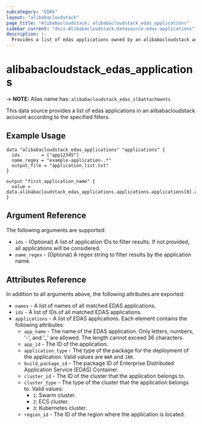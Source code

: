 ```yaml
---
subcategory: "EDAS"
layout: "alibabacloudstack"
page_title: "Alibabacloudstack: alibabacloudstack_edas_applications"
sidebar_current: "docs-Alibabacloudstack-datasource-edas-applications"
description: |- 
  Provides a list of edas applications owned by an alibabacloudstack account.
---
```


# alibabacloudstack_edas_applications
-> **NOTE:** Alias name has: `alibabacloudstack_edas_slbattachments`

This data source provides a list of edas applications in an alibabacloudstack account according to the specified filters.

## Example Usage

```hcl
data "alibabacloudstack_edas_applications" "applications" {
  ids        = ["app12345"]
  name_regex = "example-application-.*"
  output_file = "application_list.txt"
}

output "first_application_name" {
  value = data.alibabacloudstack_edas_applications.applications.applications[0].app_name
}
```

## Argument Reference

The following arguments are supported:

* `ids` - (Optional) A list of application IDs to filter results. If not provided, all applications will be considered.
* `name_regex` - (Optional) A regex string to filter results by the application name.

## Attributes Reference

In addition to all arguments above, the following attributes are exported:

* `names` - A list of names of all matched EDAS applications.
* `ids` - A list of IDs of all matched EDAS applications.
* `applications` - A list of EDAS applications. Each element contains the following attributes:
  * `app_name` - The name of the EDAS application. Only letters, numbers, '-', and '_' are allowed. The length cannot exceed 36 characters.
  * `app_id` - The ID of the application.
  * `application_type` - The type of the package for the deployment of the application. Valid values are `WAR` and `JAR`.
  * `build_package_id` - The package ID of Enterprise Distributed Application Service (EDAS) Container.
  * `cluster_id` - The ID of the cluster that the application belongs to.
  * `cluster_type` - The type of the cluster that the application belongs to. Valid values: 
    * `1`: Swarm cluster.
    * `2`: ECS cluster.
    * `3`: Kubernetes cluster.
  * `region_id` - The ID of the region where the application is located.